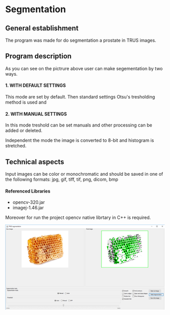 # Segmentation

## General establishment
The program was made for do segmentation a prostate in TRUS images.

## Program description
As you can see on the pictrure above user can make segementation by two ways.
#### 1. WITH DEFAULT SETTINGS ####
This mode are set by default. Then standard settings Otsu's tresholding method is used and
#### 2. WITH MANUAL SETTINGS ####
In this mode treshold can be set manuals and other processing can be added or deleted.

Independent the mode the image is converted to 8-bit and histogram is stretched.

## Technical aspects
Input images can be color or monochromatic and should be saved in one of the following formats:
jpg, gif, tiff, tif, png, dicom, bmp

#### Referenced Libraries
* opencv-320.jar
* imagej-1.46.jar

Moreover for run the project opencv native librtary in C++ is required.

![](segmentation_test.png)